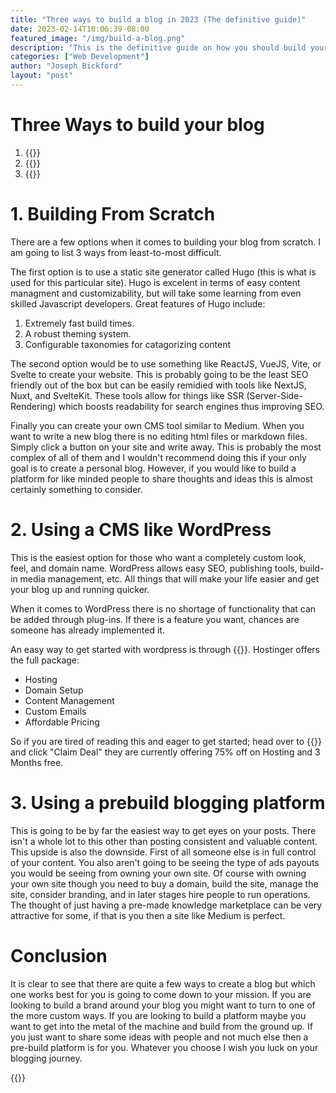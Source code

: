 ```yaml
---
title: "Three ways to build a blog in 2023 (The definitive guide)"
date: 2023-02-14T10:06:39-08:00
featured_image: "/img/build-a-blog.png"
description: "This is the definitive guide on how you should build your blog site based on your needs."
categories: ["Web Development"]
author: "Joseph Bickford"
layout: "post"
---
```


# Three Ways to build your blog

1. {{<link href="#1-building-from-scratch" name="Manually with a javascript framework">}}
2. {{<link href="#2-using-a-cms-like-wordpress" name="Use a CMS like WordPress">}}
3. {{<link href="#3-using-a-prebuild-blogging-platform" name="Use a prebuild platform like Medium">}}

# 1. Building From Scratch

There are a few options when it comes to building your blog from scratch. I am going to list 3 ways from least-to-most difficult.

The first option is to use a static site generator called Hugo (this is what is used for this particular site). Hugo is excelent in terms of easy content managment and customizability, but will take some learning from even skilled Javascript developers. Great features of Hugo include:

1. Extremely fast build times.
2. A robust theming system.
3. Configurable taxonomies for catagorizing content

The second option would be to use something like ReactJS, VueJS, Vite, or Svelte to create your website. This is probably going to be the least SEO friendly out of the box but can be easily remidied with tools like NextJS, Nuxt, and SvelteKit. These tools allow for things like SSR (Server-Side-Rendering) which boosts readability for search engines thus improving SEO.

Finally you can create your own CMS tool similar to Medium. When you want to write a new blog there is no editing html files or markdown files. Simply click a button on your site and write away. This is probably the most complex of all of them and I wouldn't recommend doing this if your only goal is to create a personal blog. However, if you would like to build a platform for like minded people to share thoughts and ideas this is almost certainly something to consider.

# 2. Using a CMS like WordPress

This is the easiest option for those who want a completely custom look, feel, and domain name. WordPress allows easy SEO, publishing tools, build-in media management, etc. All things that will make your life easier and get your blog up and running quicker.

When it comes to WordPress there is no shortage of functionality that can be added through plug-ins. If there is a feature you want, chances are someone has already implemented it.

An easy way to get started with wordpress is through {{<link href="https://hostinger.com?REFERRALCODE=1JOSEPH40" name="Hostinger" target="_blank">}}. Hostinger offers the full package:

- Hosting
- Domain Setup
- Content Management
- Custom Emails
- Affordable Pricing

So if you are tired of reading this and eager to get started; head over to {{<link href="https://hostinger.com?REFERRALCODE=1JOSEPH40" name="Hostinger" target="_blank">}} and click "Claim Deal" they are currently offering 75% off on Hosting and 3 Months free.

# 3. Using a prebuild blogging platform

This is going to be by far the easiest way to get eyes on your posts. There isn't a whole lot to this other than posting consistent and valuable content. This upside is also the downside. First of all someone else is in full control of your content. You also aren't going to be seeing the type of ads payouts you would be seeing from owning your own site. Of course with owning your own site though you need to buy a domain, build the site, manage the site, consider branding, and in later stages hire people to run operations. The thought of just having a pre-made knowledge marketplace can be very attractive for some, if that is you then a site like Medium is perfect.

# Conclusion

It is clear to see that there are quite a few ways to create a blog but which one works best for you is going to come down to your mission. If you are looking to build a brand around your blog you might want to turn to one of the more custom ways. If you are looking to build a platform maybe you want to get into the metal of the machine and build from the ground up. If you just want to share some ideas with people and not much else then a pre-build platform is for you. Whatever you choose I wish you luck on your blogging journey.

{{<cta title="Get up to 75% off your Hostinger plan right now when you click here!" cta="Sign Up" href="https://hostinger.com?REFERRALCODE=1JOSEPH40">}}
